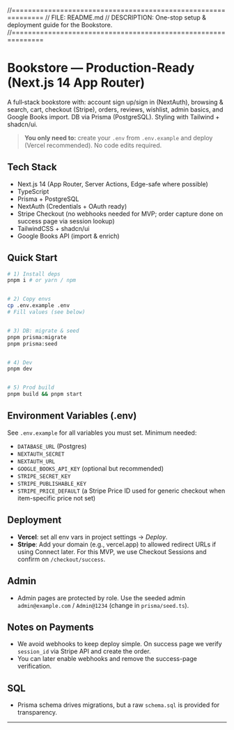 //==============================================================
// FILE: README.md
// DESCRIPTION: One-stop setup & deployment guide for the Bookstore.
//==============================================================


# Bookstore — Production-Ready (Next.js 14 App Router)


A full‑stack bookstore with: account sign up/sign in (NextAuth), browsing & search, cart, checkout (Stripe), orders, reviews, wishlist, admin basics, and Google Books import. DB via Prisma (PostgreSQL). Styling with Tailwind + shadcn/ui.


> **You only need to:** create your `.env` from `.env.example` and deploy (Vercel recommended). No code edits required.


## Tech Stack
- Next.js 14 (App Router, Server Actions, Edge-safe where possible)
- TypeScript
- Prisma + PostgreSQL
- NextAuth (Credentials + OAuth ready)
- Stripe Checkout (no webhooks needed for MVP; order capture done on success page via session lookup)
- TailwindCSS + shadcn/ui
- Google Books API (import & enrich)


## Quick Start


```bash
# 1) Install deps
pnpm i # or yarn / npm


# 2) Copy envs
cp .env.example .env
# Fill values (see below)


# 3) DB: migrate & seed
pnpm prisma:migrate
pnpm prisma:seed


# 4) Dev
pnpm dev


# 5) Prod build
pnpm build && pnpm start
```


## Environment Variables (.env)
See `.env.example` for all variables you must set. Minimum needed:
- `DATABASE_URL` (Postgres)
- `NEXTAUTH_SECRET`
- `NEXTAUTH_URL`
- `GOOGLE_BOOKS_API_KEY` (optional but recommended)
- `STRIPE_SECRET_KEY`
- `STRIPE_PUBLISHABLE_KEY`
- `STRIPE_PRICE_DEFAULT` (a Stripe Price ID used for generic checkout when item-specific price not set)


## Deployment
- **Vercel**: set all env vars in project settings → *Deploy*.
- **Stripe**: Add your domain (e.g., vercel.app) to allowed redirect URLs if using Connect later. For this MVP, we use Checkout Sessions and confirm on `/checkout/success`.


## Admin
- Admin pages are protected by role. Use the seeded admin `admin@example.com` / `Admin@1234` (change in `prisma/seed.ts`).


## Notes on Payments
- We avoid webhooks to keep deploy simple. On success page we verify `session_id` via Stripe API and create the order.
- You can later enable webhooks and remove the success-page verification.


## SQL
- Prisma schema drives migrations, but a raw `schema.sql` is provided for transparency.


---